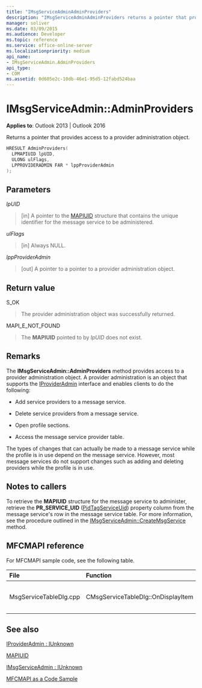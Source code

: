 ```yaml
---
title: "IMsgServiceAdminAdminProviders"
description: "IMsgServiceAdminAdminProviders returns a pointer that provides access to a provider administration object."
manager: soliver
ms.date: 03/09/2015
ms.audience: Developer
ms.topic: reference
ms.service: office-online-server
ms.localizationpriority: medium
api_name:
- IMsgServiceAdmin.AdminProviders
api_type:
- COM
ms.assetid: 0d605e2c-10db-46e1-95d5-12fabd524baa
---
```


# IMsgServiceAdmin::AdminProviders

  
  
**Applies to**: Outlook 2013 | Outlook 2016 
  
Returns a pointer that provides access to a provider administration object.
  
```cpp
HRESULT AdminProviders(
  LPMAPIUID lpUID,
  ULONG ulFlags,
  LPPROVIDERADMIN FAR * lppProviderAdmin
);
```

## Parameters

 _lpUID_
  
> [in] A pointer to the [MAPIUID](mapiuid.md) structure that contains the unique identifier for the message service to be administered. 
    
 _ulFlags_
  
> [in] Always NULL. 
    
 _lppProviderAdmin_
  
> [out] A pointer to a pointer to a provider administration object.
    
## Return value

S_OK 
  
> The provider administration object was successfully returned.
    
MAPI_E_NOT_FOUND 
  
> The **MAPIUID** pointed to by  _lpUID_ does not exist. 
    
## Remarks

The **IMsgServiceAdmin::AdminProviders** method provides access to a provider administration object. A provider administration is an object that supports the [IProviderAdmin](iprovideradminiunknown.md) interface and enables clients to do the following: 
  
- Add service providers to a message service.
    
- Delete service providers from a message service.
    
- Open profile sections.
    
- Access the message service provider table.
    
The types of changes that can actually be made to a message service while the profile is in use depend on the message service. However, most message services do not support changes such as adding and deleting providers while the profile is in use.
  
## Notes to callers

To retrieve the **MAPIUID** structure for the message service to administer, retrieve the **PR_SERVICE_UID** ([PidTagServiceUid](pidtagserviceuid-canonical-property.md)) property column from the message service's row in the message service table. For more information, see the procedure outlined in the [IMsgServiceAdmin::CreateMsgService](imsgserviceadmin-createmsgservice.md) method. 
  
## MFCMAPI reference

For MFCMAPI sample code, see the following table.
  
|**File**|**Function**|**Comment**|
|:-----|:-----|:-----|
|MsgServiceTableDlg.cpp  <br/> |CMsgServiceTableDlg::OnDisplayItem  <br/> |MFCMAPI uses the **IMsgServiceAdmin::AdminProviders** method to open a provider administration object for a service. |
   
## See also



[IProviderAdmin : IUnknown](iprovideradminiunknown.md)
  
[MAPIUID](mapiuid.md)
  
[IMsgServiceAdmin : IUnknown](imsgserviceadminiunknown.md)


[MFCMAPI as a Code Sample](mfcmapi-as-a-code-sample.md)

